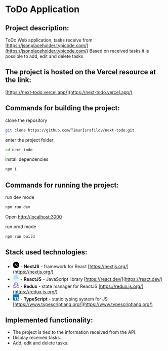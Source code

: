 # ToDo Application

## Project description:

ToDo Web application, tasks receive from [https://jsonplaceholder.typicode.com/](https://jsonplaceholder.typicode.com/)
Based on received tasks it is possible to add, edit and delete tasks

## The project is hosted on the Vercel resource at the link:

[https://next-todo.vercel.app/](https://next-todo.vercel.app/)

## Commands for building the project:

clone the repository

```bash
git clone https://github.com/TimurIsrafilov/next-todo.git
```

enter the project folder

```bash
cd next-todo
```

install dependencies

```bash
npm i
```

## Commands for running the project:

run dev mode

```bash
npm run dev
```

Open [http://localhost:3000](http://localhost:3000)

run prod mode

```bash
npm run build
```

## Stack used technologies:

- <img src="https://github.com/devicons/devicon/blob/master/icons/nextjs/nextjs-original.svg" title="nextjs" alt="nextjs" width="20" height="20"/> - **NextJS** - framework for React [https://nextjs.org/](https://nextjs.org/)
- <img src="https://github.com/devicons/devicon/blob/master/icons/react/react-original.svg" title="reactjs" alt="reactjs" width="20" height="20"/> - **ReactJS** - JavaScript library [https://react.dev/](https://react.dev/)
- <img src="https://github.com/devicons/devicon/blob/master/icons/redux/redux-original.svg" title="redux" alt="redux" width="20" height="20"/> - **Redux** - state manager for ReactJS [https://redux.js.org/](https://redux.js.org/)
- <img src="https://github.com/devicons/devicon/blob/master/icons/typescript/typescript-original.svg" title="typescript" alt="typescript" width="20" height="20"/> - **TypeScript** - static typing system for JS [https://www.typescriptlang.org/](https://www.typescriptlang.org/)

## Implemented functionality:

- The project is tied to the information received from the API.
- Display received tasks.
- Add, edit and delete tasks.
